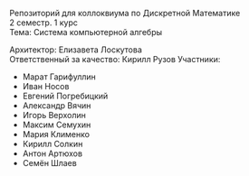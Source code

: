 Репозиторий для коллоквиума по Дискретной Математике  
2 семестр. 1 курс   
Тема: Система компьютерной алгебры

Архитектор: Елизавета Лоскутова   
Ответственный за качество: Кирилл Рузов
Участники:
- Марат Гарифуллин
- Иван Носов
- Евгений Погребицкий
- Александр Вячин
- Игорь Верхолин
- Максим Семухин
- Мария Клименко
- Кирилл Солкин
- Антон Артюхов
- Семён Шлаев
